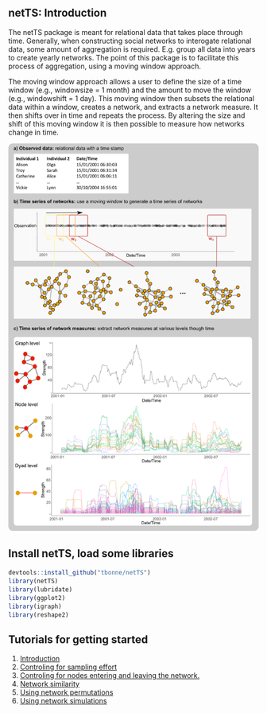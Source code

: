 

netTS: Introduction
------------

   The netTS package is meant for relational data that takes place through time. Generally, when constructing social networks to interogate relational data, some amount of aggregation is required. E.g. group all data into years to create yearly networks. The point of this package is to facilitate this process of aggregation, using a moving window approach.

   The moving window approach allows a user to define the size of a time window (e.g., windowsize = 1 month) and the amount to move the window (e.g., windowshift = 1 day). This moving window then subsets the relational data within a window, creates a network, and extracts a network measure. It then shifts over in time and repeats the process. By altering the size and shift of this moving window it is then possible to measure how networks change in time.

  
![](inst/readme_figs/diag_movingWindow.png)
  

Install netTS, load some libraries
----------------------------------

``` r
devtools::install_github("tbonne/netTS")
library(netTS)
library(lubridate)
library(ggplot2)
library(igraph)
library(reshape2)
```


Tutorials for getting started
------------------------------------------

1. [Introduction](https://tbonne.github.io/netTS/inst/Tutorials/Intro_to_netTS.html)
2. [Controling for sampling effort](https://tbonne.github.io/netTS/inst/Tutorials/Control_for_sampling_effort.html)
3. [Controling for nodes entering and leaving the network.](https://tbonne.github.io/netTS/inst/Tutorials/Control_for_entering_and_leaving.Rmd.html)
4. [Network similarity](https://tbonne.github.io/netTS/inst/Tutorials/Network_Similarity.html)
5. [Using network permutations](https://tbonne.github.io/netTS/inst/Tutorials/Using_permutations.html)
6. [Using network simulations](https://tbonne.github.io/netTS/inst/Tutorials/Using_simulated_event_data.html)
